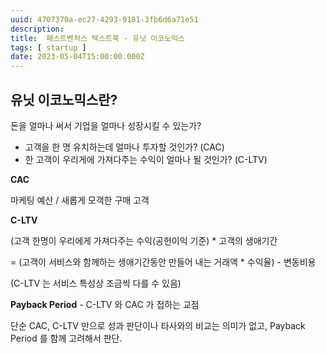 ```yaml
---
uuid: 4707370a-ec27-4293-9181-3fb6d6a71e51
description: 
title:  패스트벤처스 텍스트북 - 유닛 이코노믹스
tags: [ startup ]
date: 2023-05-04T15:00:00.000Z
---
```









## 유닛 이코노믹스란?

돈을 얼마나 써서 기업을 얼마나 성장시킬 수 있는가?

- 고객을 한 명 유치하는데 얼마나 투자할 것인가? (CAC)
- 한 고객이 우리게에 가져다주는 수익이 얼마나 될 것인가? (C-LTV)

**CAC**

마케팅 예산 / 새롭게 모객한 구매 고객

**C-LTV** 

(고객 한명이 우리에게 가져다주는 수익(공헌이익 기준) * 고객의 생애기간

= (고객이 서비스와 함께하는 생애기간동안 만들어 내는 거래액 * 수익율) - 변동비용

(C-LTV 는 서비스 특성상 조금씩 다를 수 있음)

**Payback Period** - C-LTV 와 CAC 가 접하는 교점

단순 CAC, C-LTV 만으로 성과 판단이나 타사와의 비교는 의미가 없고, Payback Period 를 함께 고려해서 판단.
